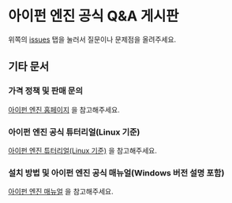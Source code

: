# 아이펀 엔진 공식 Q&A 게시판

위쪽의 [issues](https://github.com/iFunEngine/iFunEngine/issues?q=is%3Aissue) 탭을 눌러서 질문이나 문제점을 올려주세요.

## 기타 문서

### 가격 정책 및 판매 문의

[아이펀 엔진 홈페이지](https://www.ifunfactory.com/sub/engine_features.php) 을 참고해주세요.

### 아이펀 엔진 공식 튜터리얼(Linux 기준)

[아이펀 엔진 튜터리얼(Linux 기준)](https://www.ifunfactory.com/engine/documents/tutorial/ko/index.html) 을 참고해주세요.

### 설치 방법 및 아이펀 엔진 공식 매뉴얼(Windows 버전 설명 포함)

[아이펀 엔진 매뉴얼](https://www.ifunfactory.com/engine/documents/reference/ko/index.html) 을 참고해주세요.
